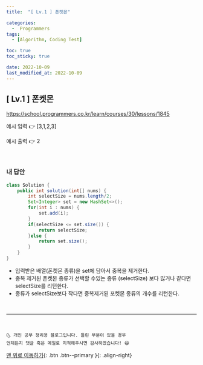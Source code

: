 ```yaml
---
title:  "[ Lv.1 ] 폰켓몬" 

categories:
  -  Programmers
tags:
  - [Algorithm, Coding Test]

toc: true
toc_sticky: true

date: 2022-10-09
last_modified_at: 2022-10-09
---
```



## [ Lv.1 ] 폰켓몬


<a>https://school.programmers.co.kr/learn/courses/30/lessons/1845</a>

예시 입력 👉 [3,1,2,3]

예시 출력 👉 2


<br>

### 내 답안


```java
class Solution {
    public int solution(int[] nums) {
        int selectSize = nums.length/2;
        Set<Integer> set = new HashSet<>();
        for(int i : nums) {
        	set.add(i);
        }
        if(selectSize <= set.size()) {
        	return selectSize;
        }else {
        	return set.size();
        }
    }
}

```
  - 입력받은 배열(폰켓몬 종류)을 set에 담아서 중복을 제거한다.
  - 중복 제거된 폰켓몬 종류가 선택할 수있는 종류 (selectSize) 보다 많거나 같다면 selectSize를 리턴한다.
  - 종류가 selectSize보다 작다면 중복제거된 포켓몬 종류의 개수를 리턴한다. 


<br>




***
<br>


    🌜 개인 공부 정리용 블로그입니다. 틀린 부분이 있을 경우 
    언제든지 댓글 혹은 메일로 지적해주시면 감사하겠습니다! 😄

[맨 위로 이동하기](#){: .btn .btn--primary }{: .align-right}